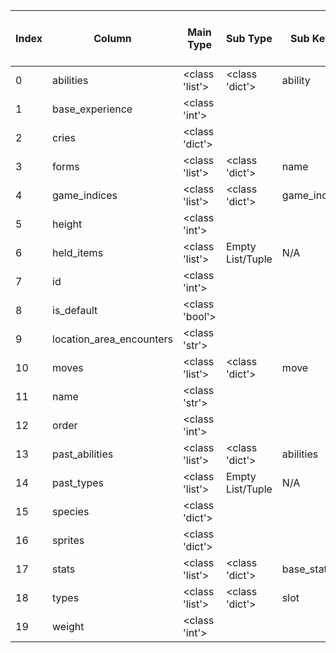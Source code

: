 | Index | Column | Main Type | Sub Type | Sub Key | Sub Sub Type | Sub Sub Key | Sub Sub Sub Type | Sub Sub Sub Key |
| --- | --- | --- | --- | --- | --- | --- | --- | --- |
| 0 | abilities | <class 'list'> | <class 'dict'> | ability | <class 'dict'> | name | <class 'str'> | N/A |
| 1 | base_experience | <class 'int'> |  |  |  |  |  |  |
| 2 | cries | <class 'dict'> |  |  |  |  |  |  |
| 3 | forms | <class 'list'> | <class 'dict'> | name | <class 'str'> |  | N/A | N/A |
| 4 | game_indices | <class 'list'> | <class 'dict'> | game_index | <class 'int'> |  | N/A | N/A |
| 5 | height | <class 'int'> |  |  |  |  |  |  |
| 6 | held_items | <class 'list'> | Empty List/Tuple | N/A | N/A | N/A | N/A | N/A |
| 7 | id | <class 'int'> |  |  |  |  |  |  |
| 8 | is_default | <class 'bool'> |  |  |  |  |  |  |
| 9 | location_area_encounters | <class 'str'> |  |  |  |  |  |  |
| 10 | moves | <class 'list'> | <class 'dict'> | move | <class 'dict'> | name | <class 'str'> | N/A |
| 11 | name | <class 'str'> |  |  |  |  |  |  |
| 12 | order | <class 'int'> |  |  |  |  |  |  |
| 13 | past_abilities | <class 'list'> | <class 'dict'> | abilities | <class 'list'> |  | <class 'dict'> | ListItem |
| 14 | past_types | <class 'list'> | Empty List/Tuple | N/A | N/A | N/A | N/A | N/A |
| 15 | species | <class 'dict'> |  |  |  |  |  |  |
| 16 | sprites | <class 'dict'> |  |  |  |  |  |  |
| 17 | stats | <class 'list'> | <class 'dict'> | base_stat | <class 'int'> |  | N/A | N/A |
| 18 | types | <class 'list'> | <class 'dict'> | slot | <class 'int'> |  | N/A | N/A |
| 19 | weight | <class 'int'> |  |  |  |  |  |  |